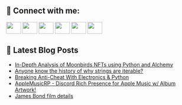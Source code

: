 ## 🔎 Connect with me:
[<img height="32" width="40" src="https://cdn.jsdelivr.net/npm/simple-icons@v5/icons/telegram.svg" />](https://t.me/bullbesh)
[<img height="32" width="40" src="https://cdn.jsdelivr.net/npm/simple-icons@v5/icons/vk.svg" />](https://vk.com/bullbesh)
[<img height="32" width="40" src="https://cdn.jsdelivr.net/npm/simple-icons@v5/icons/twitter.svg" />](https://twitter.com/bullbesh1)
[<img height="32" width="40" src="https://cdn.jsdelivr.net/npm/simple-icons@v5/icons/instagram.svg" />](https://www.instagram.com/bullbesh)
[<img height="32" width="40" src="https://cdn.jsdelivr.net/npm/simple-icons@v5/icons/reddit.svg" />](https://www.reddit.com/user/bullbesh)
[<img height="32" width="40" src="https://cdn.jsdelivr.net/npm/simple-icons@v5/icons/youtube.svg" />](https://www.youtube.com/channel/UCtfjRs6uzgq5mfm8S06WTcg)

## 📕 Latest Blog Posts
<!-- BLOG-POST-LIST:START -->
- [In-Depth Analysis of Moonbirds NFTs using Python and Alchemy](https://www.reddit.com/r/Python/comments/ub5plk/indepth_analysis_of_moonbirds_nfts_using_python/)
- [Anyone know the history of why strings are iterable?](https://www.reddit.com/r/Python/comments/ub53ge/anyone_know_the_history_of_why_strings_are/)
- [Breaking Anti-Cheat With Electronics &amp; Python](https://www.reddit.com/r/Python/comments/ub4yc3/breaking_anticheat_with_electronics_python/)
- [AppleMusicRP - Discord Rich Presence for Apple Music w/ Album Artwork!](https://www.reddit.com/r/Python/comments/ub2k6a/applemusicrp_discord_rich_presence_for_apple/)
- [James Bond film details](https://www.reddit.com/r/Python/comments/ub2fqt/james_bond_film_details/)
<!-- BLOG-POST-LIST:END -->
